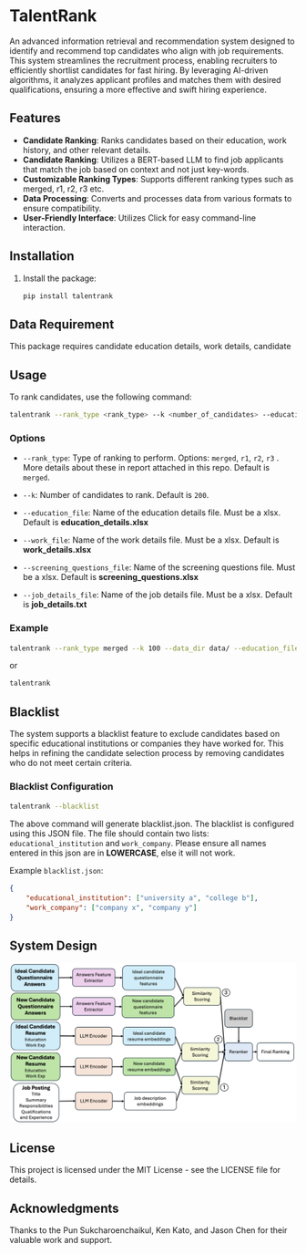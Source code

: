 # TalentRank

An advanced information retrieval and recommendation system designed to identify and recommend top candidates who align with job requirements. This system streamlines the recruitment process, enabling recruiters to efficiently shortlist candidates for fast hiring. By leveraging AI-driven algorithms, it analyzes applicant profiles and matches them with desired qualifications, ensuring a more effective and swift hiring experience.

## Features

- **Candidate Ranking**: Ranks candidates based on their education, work history, and other relevant details.
- **Candidate Ranking**: Utilizes a BERT-based LLM to find job applicants that match the job based on context and not just key-words.
- **Customizable Ranking Types**: Supports different ranking types such as merged, r1, r2, r3 etc.
- **Data Processing**: Converts and processes data from various formats to ensure compatibility.
- **User-Friendly Interface**: Utilizes Click for easy command-line interaction.

## Installation

1. Install the package:
    ```sh
    pip install talentrank
    ```

## Data Requirement

This package requires candidate education details, work details, candidate 

## Usage

To rank candidates, use the following command:

```sh
talentrank --rank_type <rank_type> --k <number_of_candidates> --education_file <education_file> --work_file <work_file> --screening_questions_file <screening_questions_file> --job_details_file <job_details_file>
```

### Options

- `--rank_type`: Type of ranking to perform. Options: `merged`, `r1`, `r2`, `r3` . More details about these in report attached in this repo. Default is `merged`.
- `--k`: Number of candidates to rank. Default is `200`.

- `--education_file`: Name of the education details file. Must be a xlsx. Default is **education_details.xlsx**

- `--work_file`: Name of the work details file. Must be a xlsx. Default is **work_details.xlsx**

- `--screening_questions_file`: Name of the screening questions file. Must be a xlsx. Default is **screening_questions.xlsx**

- `--job_details_file`: Name of the job details file. Must be a xlsx. Default is **job_details.txt**



### Example

```sh
talentrank --rank_type merged --k 100 --data_dir data/ --education_file education_details.xlsx --work_file work_details.xlsx --screening_questions_file screening_questions.xlsx --job_details_file job_details.txt
```
or
```sh
talentrank
```

## Blacklist

The system supports a blacklist feature to exclude candidates based on specific educational institutions or companies they have worked for. This helps in refining the candidate selection process by removing candidates who do not meet certain criteria.

### Blacklist Configuration

```sh
talentrank --blacklist
```
The above command will generate blacklist.json. The blacklist is configured using this JSON file. The file should contain two lists: `educational_institution` and `work_company`. Please ensure all names entered in this json are in **LOWERCASE**, else it will not work.

Example `blacklist.json`:
```json
{
    "educational_institution": ["university a", "college b"],
    "work_company": ["company x", "company y"]
}
```

## System Design
![System Design](talentrank/data/system_design.png)

## License

This project is licensed under the MIT License - see the  LICENSE file for details.


## Acknowledgments

Thanks to the Pun Sukcharoenchaikul, Ken Kato, and Jason Chen for their valuable work and support.
